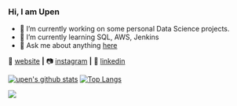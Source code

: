 ### Hi, I am Upen

- 🔭  I’m currently working on some personal Data Science projects.
- 🌱  I’m currently learning SQL, AWS, Jenkins
- 💬  Ask me about anything [here](https://github.com/upengareri/upengareri/issues)

🏡 [website][website] **|** 
📷 [instagram][instagram] **|** 
👔 [linkedin][linkedin]

[website]: https://upengareri.github.io
[instagram]: https://instagram.com/upengareri
[linkedin]: https://linkedin.com/in/upendar-gareri


[![upen's github stats](https://github-readme-stats.vercel.app/api?username=upengareri&show_icons=true&line_height=21&show_icons=true&theme=vue&hide=contribs)](https://github.com/anuraghazra/github-readme-stats)
[![Top Langs](https://github-readme-stats.vercel.app/api/top-langs/?username=upengareri&show_icons=true&layout=compact&theme=vue)](https://github.com/anuraghazra/github-readme-stats)

![](https://komarev.com/ghpvc/?username=upengareri)
